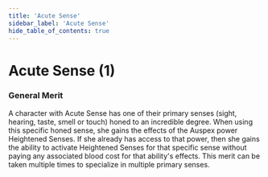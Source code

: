 ```yaml
---
title: 'Acute Sense'
sidebar_label: 'Acute Sense'
hide_table_of_contents: true
---
```


# Acute Sense (1)

### General Merit

A character with Acute Sense has one of their primary senses (sight, hearing, taste, smell or touch) honed to an incredible degree. When using this specific honed sense, she gains the effects of the Auspex power Heightened Senses. If she already has access to that power, then she gains the ability to activate Heightened Senses for that specific sense without paying any associated blood cost for that ability's effects. This merit can be taken multiple times to specialize in multiple primary senses.
